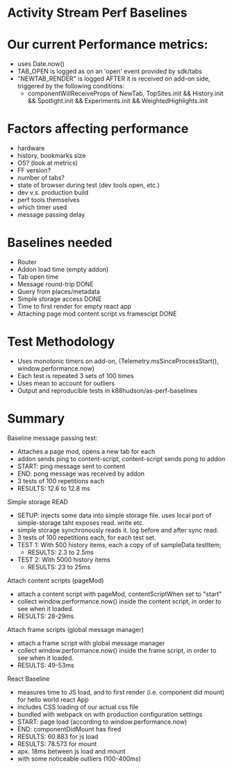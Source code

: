 # Activity Stream Perf Baselines

# Our current Performance metrics:
- uses Date.now()
- TAB_OPEN is logged as on an 'open' event provided by sdk/tabs
- "NEWTAB_RENDER" is logged AFTER it is received on add-on side, triggered by the following conditions:
	- componentWillReceiveProps of NewTab, TopSites.init && History.init && Spotlight.init && Experiments.init && WeightedHighlights.init


# Factors affecting performance
- hardware
- history, bookmarks size
- OS? (look at metrics)
- FF version?
- number of tabs?
- state of browser during test (dev tools open, etc.)
- dev v.s. production build
- perf tools themselves
- which timer used
- message passing delay

# Baselines needed
- Router
- Addon load time (empty addon)
- Tab open time
- Message round-trip DONE
- Query from places/metadata
- Simple storage access DONE
- Time to first render for empty react app
- Attaching page mod content script vs framescipt DONE

# Test Methodology

- Uses monotonic timers on add-on,  (Telemetry.msSinceProcessStart(), window.performance.now)
- Each test is repeated 3 sets of 100 times
- Uses mean to account for outliers
- Output and reproducible tests in k88hudson/as-perf-baselines

# Summary

Baseline message passing test:
- Attaches a page mod, opens a new tab for each
- addon sends ping to content-script, content-script sends pong to addon
- START: ping message sent to content
- END: pong message was received by addon
- 3 tests of 100 repetitions each
- RESULTS: 12.6 to 12.8 ms

Simple storage READ
- SETUP: injects some data into simple storage file. uses local port of simple-storage taht exposes read. write etc.
- simple storage synchronously reads it. log before and after sync read.
- 3 tests of 100 repetitions each, for each test set.
- TEST 1: With 500 history items, each a copy of of sampleData.testItem;
  - RESULTS: 2.3 to 2.5ms
- TEST 2: With 5000 history items
  - RESULTS: 23 to 25ms

Attach content scripts (pageMod)
- attach a content script with pageMod, contentScriptWhen set to "start"
- collect window.performance.now() inside the content script, in order to see when it loaded.
- RESULTS: 28-29ms

Attach frame scripts (global message manager)
- attach a frame script with global message manager
- collect window.performance.now() inside the frame script, in order to see when it loaded.
- RESULTS: 49-53ms

React Baseline
- measures time to JS load, and to first render (i.e. component did mount) for hello world react App
- includes CSS loading of our actual css file
- bundled with webpack on with production configuration settings
- START: page load (according to window.performance.now)
- END: componentDidMount has fired
- RESULTS: 60.883 for js load
- RESULTS: 78.573 for mount
- apx. 18ms between js load and mount
- with some noticeable outliers (100-400ms)
